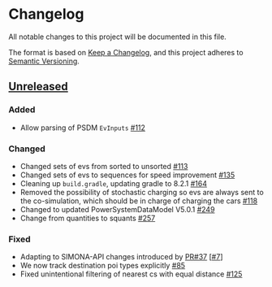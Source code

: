 # Changelog
All notable changes to this project will be documented in this file.

The format is based on [Keep a Changelog](https://keepachangelog.com/en/1.1.0/),
and this project adheres to [Semantic Versioning](https://semver.org/spec/v2.0.0.html).

## [Unreleased]

### Added 
- Allow parsing of PSDM `EvInputs` [#112](https://github.com/ie3-institute/MobilitySimulator/issues/112)

### Changed
- Changed sets of evs from sorted to unsorted [#113](https://github.com/ie3-institute/MobilitySimulator/issues/113)
- Changed sets of evs to sequences for speed improvement [#135](https://github.com/ie3-institute/MobilitySimulator/issues/135)
- Cleaning up `build.gradle`, updating gradle to 8.2.1 [#164](https://github.com/ie3-institute/MobilitySimulator/issues/164)
- Removed the possibility of stochastic charging so evs are always sent to the co-simulation, which should be in charge of charging the cars [#118](https://github.com/ie3-institute/MobilitySimulator/issues/118)
- Changed to updated PowerSystemDataModel V5.0.1 [#249](https://github.com/ie3-institute/MobilitySimulator/issues/249)
- Change from quantities to squants [#257](https://github.com/ie3-institute/MobilitySimulator/issues/257)

### Fixed
- Adapting to SIMONA-API changes introduced by [PR#37](https://github.com/ie3-institute/simonaAPI/pull/37) [[#7](https://github.com/ie3-institute/MobilitySimulator/issues/7)]
- We now track destination poi types explicitly [#85](https://github.com/ie3-institute/MobilitySimulator/issues/85)
- Fixed unintentional filtering of nearest cs with equal distance [#125](https://github.com/ie3-institute/MobilitySimulator/issues/125)

[Unreleased]: https://github.com/ie3-institute/MobilitySimulator
